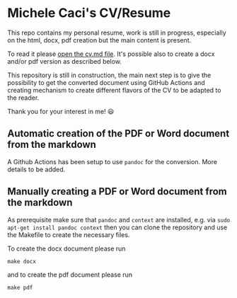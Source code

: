 # Michele Caci's CV/Resume

This repo contains my personal resume, work is still in progress, especially on the html, docx, pdf creation but the main content is present.

To read it please [open the cv.md file](cv.md). It's possible also to create a docx and/or pdf version as described below.

This repository is still in construction, the main next step is to give the possibility to get the converted document using GitHub Actions and creating mechanism to create different flavors of the CV to be adapted to the reader.

Thank you for your interest in me! :smiley:

## Automatic creation of the PDF or Word document from the markdown

A Github Actions has been setup to use `pandoc` for the conversion. More details to be added.

## Manually creating a PDF or Word document from the markdown

As prerequisite make sure that `pandoc` and `context` are installed, e.g. via `sudo apt-get install pandoc context` then you can clone the repository and use the Makefile to create the necessary files.

To create the docx document please run

```shell
make docx
```

and to create the pdf document please run

```shell
make pdf
```
